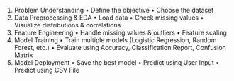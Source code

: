 1.	Problem Understanding
•	Define the objective
•	Choose the dataset
2.	Data Preprocessing & EDA
•	Load data
•	Check missing values
•	Visualize distributions & correlations
3.	 Feature Engineering
•	Handle missing values & outliers
•	Feature scaling
4.	 Model Training
•	Train multiple models (Logistic Regression, Random Forest, etc.)
•	Evaluate using Accuracy, Classification Report, Confusion Matrix
5.	Model Deployment
•	Save the best model
•	Predict using User Input
•	Predict using CSV File
